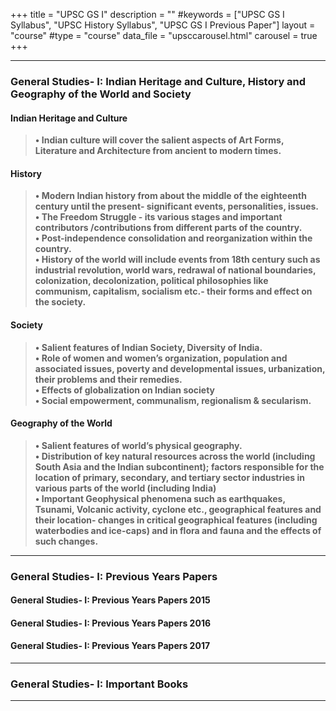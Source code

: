 +++
title = "UPSC GS I"
description = ""
#keywords = ["UPSC GS I Syllabus", "UPSC History Syllabus", "UPSC GS I Previous Paper"]
layout = "course"
#type = "course"
data_file = "upsccarousel.html"
carousel = true
+++




___
### General Studies- I: Indian Heritage and Culture, History and Geography of the World and Society 

>
#### Indian Heritage and Culture  
> **•	Indian culture will cover the salient aspects of Art Forms, Literature and Architecture from ancient to modern times.**
>
#### History  
> **•	Modern Indian history from about the middle of the eighteenth century until the present- significant events, personalities, issues.**    
> **•	The Freedom Struggle - its various stages and important contributors /contributions from different parts of the country.  
•	Post-independence consolidation and reorganization within the country.  
•	History of the world will include events from 18th century such as industrial revolution, world wars, redrawal of national boundaries, colonization, decolonization, political philosophies like communism, capitalism, socialism etc.- their forms and effect on the society.**  
#### Society  
> **•	Salient features of Indian Society, Diversity of India.  
•	Role of women and women’s organization, population and associated issues, poverty and developmental issues, urbanization, their problems and their remedies.  
•	Effects of globalization on Indian society  
•	Social empowerment, communalism, regionalism & secularism.**  
#### Geography of the World  
> **•	Salient features of world’s physical geography.  
•	Distribution of key natural resources across the world (including South Asia and the Indian subcontinent); factors responsible for the location of primary, secondary, and tertiary sector industries in various parts of the world (including India)  
•	Important Geophysical phenomena such as earthquakes, Tsunami, Volcanic activity, cyclone etc., geographical features and their location- changes in critical geographical features (including waterbodies and ice-caps) and in flora and fauna and the effects of such changes.**

***  

### General Studies- I: Previous Years Papers
>
#### General Studies- I: Previous Years Papers 2015  
#### General Studies- I: Previous Years Papers 2016  
#### General Studies- I: Previous Years Papers 2017  

***

### General Studies- I: Important Books


___
